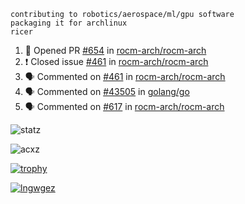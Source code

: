 ```
contributing to robotics/aerospace/ml/gpu software
packaging it for archlinux
ricer
```

<!--START_SECTION:activity-->
1. 💪 Opened PR [#654](https://github.com/rocm-arch/rocm-arch/pull/654) in [rocm-arch/rocm-arch](https://github.com/rocm-arch/rocm-arch)
2. ❗️ Closed issue [#461](https://github.com/rocm-arch/rocm-arch/issues/461) in [rocm-arch/rocm-arch](https://github.com/rocm-arch/rocm-arch)
3. 🗣 Commented on [#461](https://github.com/rocm-arch/rocm-arch/issues/461) in [rocm-arch/rocm-arch](https://github.com/rocm-arch/rocm-arch)
4. 🗣 Commented on [#43505](https://github.com/golang/go/issues/43505) in [golang/go](https://github.com/golang/go)
5. 🗣 Commented on [#617](https://github.com/rocm-arch/rocm-arch/issues/617) in [rocm-arch/rocm-arch](https://github.com/rocm-arch/rocm-arch)
<!--END_SECTION:activity-->


![statz](https://github-readme-stats.vercel.app/api?username=acxz&include_all_commits=true&show_icons=true)

<p><img align="center" src="https://github-readme-streak-stats.herokuapp.com/?user=acxz&" alt="acxz" /></p>

[![trophy](https://github-profile-trophy.vercel.app/?username=acxz)](https://github.com/ryo-ma/github-profile-trophy)

[![lngwgez](https://github-readme-stats.vercel.app/api/top-langs/?username=acxz&layout=compact)](https://github.com/acxz/github-readme-stats)
